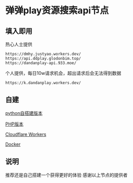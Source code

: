 # 弹弹play资源搜索api节点

## 填入即用
热心人士提供
```
https://dmhy.justyao.workers.dev/
https://api.ddplay.glodonbim.top/
https://dandanplay-api.933.moe/
```

个人提供，每日10w请求机会，超出请求后会无法得到数据
```
https://k.dandanplay.workers.dev/
```
## 自建
[python自搭建版本](https://pastebin.ubuntu.com/p/mGP7JRpBtd/)

[PHP版本](https://gitee.com/lianxun/dandan)

[Cloudflare Workers](https://github.com/LussacZheng/dandanplay-resource-service)

[Docker](https://github.com/IllyaTheHath/dandan-api)
## 说明
推荐还是自己搭建一个获得更好的体验
感谢以上节点的提供者
